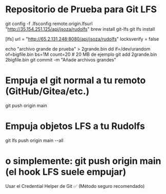 # Repositorio de Prueba para Git LFS

git config -f .lfsconfig remote.origin.lfsurl "http://35.154.251.125/api/jsoza/rudolfs"
brew install git-lfs
git lfs install


[lfs]
url = "http://65.2.131.248:8080/api/jsoza/rudolfs"
locksverify = false


echo "archivo grande de prueba" > 2grande.bin
dd if=/dev/urandom of=bigfile.bin bs=1M count=20  # 20 MB de ejemplo
git add 2grande.bin 2bigfile.bin
git commit -m "Añade archivos grandes"

# Empuja el git normal a tu remoto (GitHub/Gitea/etc.)
git push origin main

# Empuja objetos LFS a tu Rudolfs
git lfs push origin main --all
# o simplemente: git push origin main   (el hook LFS suele empujar)


Usar el Credential Helper de Git ✅ (Método seguro recomendado)